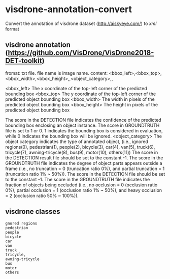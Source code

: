 # visdrone-annotation-convert
Convert the annotation of visdrone dataset (http://aiskyeye.com/) to _xml_ format

## visdrone annotation (https://github.com/VisDrone/VisDrone2018-DET-toolkit)

 fromat: txt file. file name is image name.
 content: <bbox_left>,<bbox_top>,<bbox_width>,<bbox_height>,<score>,<object_category>,<truncation>,<occlusion>
  
  <bbox_left>	       The x coordinate of the top-left corner of the predicted bounding box
  <bbox_top>	       The y coordinate of the top-left corner of the predicted object bounding box
  <bbox_width>	     The width in pixels of the predicted object bounding box
  <bbox_height>	     The height in pixels of the predicted object bounding box
    
  <score>	           The score in the DETECTION file indicates the confidence of the predicted bounding box enclosing 
                     an object instance.
                     The score in GROUNDTRUTH file is set to 1 or 0. 1 indicates the bounding box is considered in evaluation, 
                     while 0 indicates the bounding box will be ignored.
  <object_category>  The object category indicates the type of annotated object, (i.e., ignored regions(0), pedestrian(1), 
                     people(2), bicycle(3), car(4), van(5), truck(6), tricycle(7), awning-tricycle(8), bus(9), motor(10), 
                     others(11))
  <truncation>	     The score in the DETECTION result file should be set to the constant -1.
                     The score in the GROUNDTRUTH file indicates the degree of object parts appears outside a frame 
                     (i.e., no truncation = 0 (truncation ratio 0%), and partial truncation = 1 (truncation ratio 1% ~ 50%)).
  <occlusion>	       The score in the DETECTION file should be set to the constant -1.
                     The score in the GROUNDTRUTH file indicates the fraction of objects being occluded (i.e., no occlusion = 0 
                     (occlusion ratio 0%), partial occlusion = 1 (occlusion ratio 1% ~ 50%), and heavy occlusion = 2 
                     (occlusion ratio 50% ~ 100%)).
## visdrone classes
    gnored regions
    pedestrian 
    people 
    bicycle
    car
    van
    truck
    tricycle,
    awning-tricycle
    bus
    motor
    others
